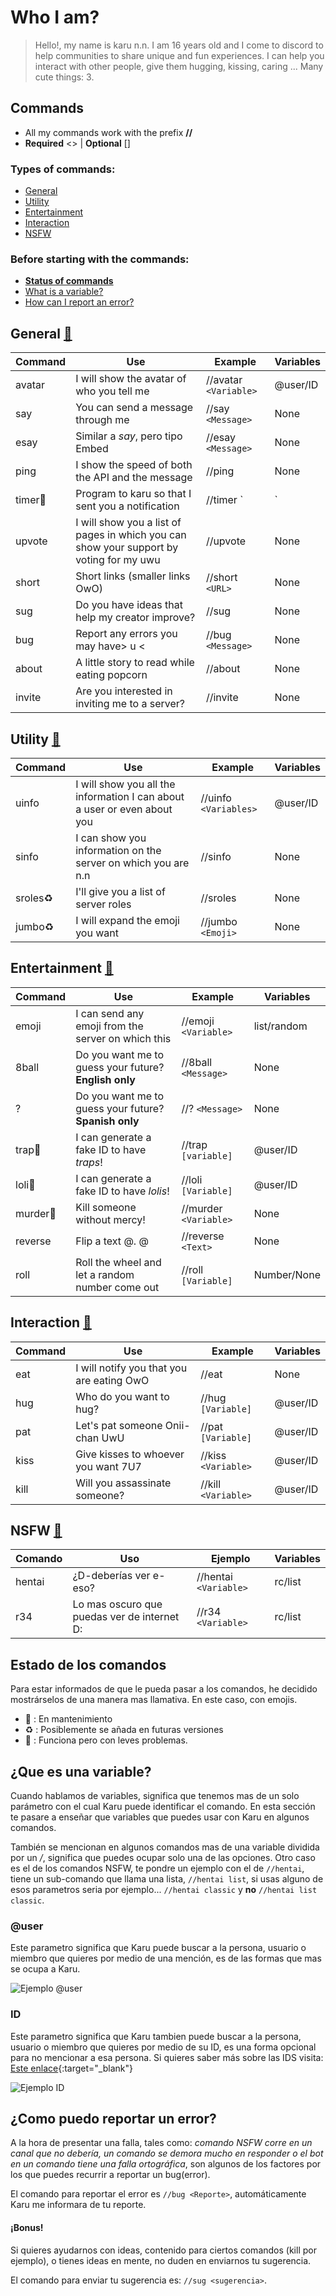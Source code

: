 <!-- <p style="text-align: center;"><b>Languages:</b></p>
<p style="text-align: center;">English(Current) | <a href="https://crownsquad.github.io/karu-es"> Spanish</a></p>-->

# Who I am?
> Hello!, my name is karu n.n. I am 16 years old and I come to discord to help communities to share unique and fun experiences. I can help you interact with other people, give them hugging, kissing, caring ... Many cute things: 3.
## Commands
- All my commands work with the prefix **//**
- **Required** <> | **Optional** []

### Types of commands:
- [General](#general-)
- [Utility](#utility-)
- [Entertainment](#entertainment-)
- [Interaction](#interaction-)
- [NSFW](#nsfw-)

### Before starting with the commands:
- [**Status of commands**](#status-of-commands)
- [What is a variable?](#what-is-a-variable)
- [How can I report an error?](#how-can-I-report-an-error)

## General [🔺](#content)

|Command|Use|Example|Variables
|--|--|--|--|
|avatar|I will show the avatar of who you tell me| //avatar `<Variable>`|@user/ID
|say|You can send a message through me| //say `<Message>`| None
|esay|Similar a *say*, pero tipo Embed|//esay `<Message>`| None
|ping|I show the speed of both the API and the message|//ping|None
|timer🔨|Program to karu so that I sent you a notification|//timer `<Time> | <Message>`|None
|upvote|I will show you a list of pages in which you can show your support by voting for my uwu|//upvote|None
|short|Short links (smaller links OwO)|//short `<URL>`|None
|sug|Do you have ideas that help my creator improve?|//sug|None
|bug|Report any errors you may have> u <|//bug `<Message>`|None
|about|A little story to read while eating popcorn|//about|None
|invite|Are you interested in inviting me to a server?|//invite|None

## Utility [🔺](#content)

|Command|Use|Example|Variables
|--|--|--|--|
|uinfo|I will show you all the information I can about a user or even about you|//uinfo `<Variables>`|@user/ID
|sinfo|I can show you information on the server on which you are n.n|//sinfo|None
|sroles♻️|I'll give you a list of server roles|//sroles|None
|jumbo♻️|I will expand the emoji you want|//jumbo `<Emoji>`|None

## Entertainment [🔺](#content)

|Command|Use|Example|Variables
|--|--|--|--|
|emoji|I can send any emoji from the server on which this|//emoji `<Variable>`| list/random
|8ball|Do you want me to guess your future? **English only**|//8ball `<Message>`|None
|?|Do you want me to guess your future? **Spanish only**|//? `<Message>`|None
|trap🔸|I can generate a fake ID to have *traps*!|//trap `[variable]`| @user/ID
|loli🔸|I can generate a fake ID to have *lolis*!|//loli `[Variable]`|@user/ID
|murder🔸|Kill someone without mercy!|//murder `<Variable>`|None
|reverse|Flip a text @. @|//reverse `<Text>`|None
|roll|Roll the wheel and let a random number come out|//roll `[Variable]`|Number/None

## Interaction [🔺](#content)

|Command|Use|Example|Variables
|--|--|--|--|
|eat|I will notify you that you are eating OwO|//eat|None
|hug|Who do you want to hug?|//hug `[Variable]`|@user/ID
|pat|Let's pat someone Onii-chan UwU|//pat `[Variable]`|@user/ID
|kiss|Give kisses to whoever you want 7U7|//kiss `<Variable>`|@user/ID
|kill|Will you assassinate someone?|//kill `<Variable>`|@user/ID

## NSFW [🔺](#content)

|Comando|Uso|Ejemplo|Variables
|--|--|--|--|
|hentai|¿D-deberías ver e-eso?|//hentai `<Variable>`|rc/list
|r34|Lo mas oscuro que puedas ver de internet D:|//r34 `<Variable>`|rc/list


## Estado de los comandos
Para estar informados de que le pueda pasar a los comandos, he decidido mostrárselos de una manera mas llamativa. En este caso, con emojis.

- 🔨 : En mantenimiento
- ♻️ : Posiblemente se añada en futuras versiones
- 🔸 : Funciona pero con leves problemas.

## ¿Que es una variable?
Cuando hablamos de variables, significa que tenemos mas de un solo parámetro con el cual Karu puede identificar el comando. En esta sección te pasare a enseñar que variables que puedes usar con Karu en algunos comandos.

También se mencionan en algunos comandos mas de una variable dividida por un */*, significa que puedes ocupar solo una de las opciones. Otro caso es el de los comandos NSFW, te pondre un ejemplo con el de  `//hentai`, tiene un sub-comando que llama una lista, `//hentai list`, si usas alguno de esos parametros seria por ejemplo...  `//hentai classic` y **no** `//hentai list classic`.

### @user

Este parametro significa que Karu puede buscar a la persona, usuario o miembro que quieres por medio de una mención, es de las formas que mas se ocupa a Karu.

 ![Ejemplo @user](https://i.imgur.com/XkqOTQC.gif)

### ID

Este parametro significa que Karu tambien puede buscar a la persona, usuario o miembro que quieres por medio de su ID, es una forma opcional para no mencionar a esa persona. Si quieres saber más sobre las IDS visita: [Este enlace](https://support.discordapp.com/hc/es/articles/206346498--D%C3%B3nde-puedo-encontrar-mi-ID-de-usuario-servidor-mensaje-){:target="_blank"}

![Ejemplo ID](https://i.imgur.com/IP6wp0Q.gif)

## ¿Como puedo reportar un error?
A la hora de presentar una falla, tales como: *comando NSFW corre en un canal que no debería, un comando se demora mucho en responder o el bot en un comando tiene una falla ortográfica*, son algunos de los factores por los que puedes recurrir a reportar un bug(error).

El comando para reportar el error es `//bug <Reporte>`, automáticamente Karu me informara de tu reporte.

#### ¡Bonus!

Si quieres ayudarnos con ideas, contenido para ciertos comandos (kill por ejemplo), o tienes ideas en mente, no duden en enviarnos tu sugerencia.

El comando para enviar tu sugerencia es: `//sug <sugerencia>`.

